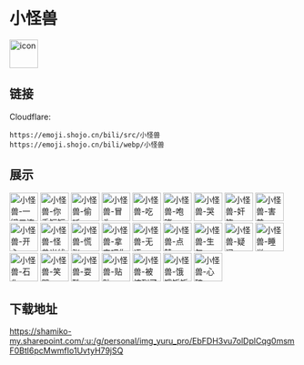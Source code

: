 # 小怪兽
<img src="https://emoji.shojo.cn/bili/src/小怪兽/icon.png" width="50" height="50" alt="icon">

## 链接
Cloudflare:
```
https://emoji.shojo.cn/bili/src/小怪兽
https://emoji.shojo.cn/bili/webp/小怪兽
```
## 展示
<img src="https://emoji.shojo.cn/bili/src/小怪兽/小怪兽-一键三连.png" width="50" height="50" alt="小怪兽-一键三连">
<img src="https://emoji.shojo.cn/bili/src/小怪兽/小怪兽-你手短短.png" width="50" height="50" alt="小怪兽-你手短短">
<img src="https://emoji.shojo.cn/bili/src/小怪兽/小怪兽-偷听.png" width="50" height="50" alt="小怪兽-偷听">
<img src="https://emoji.shojo.cn/bili/src/小怪兽/小怪兽-冒头.png" width="50" height="50" alt="小怪兽-冒头">
<img src="https://emoji.shojo.cn/bili/src/小怪兽/小怪兽-吃.png" width="50" height="50" alt="小怪兽-吃">
<img src="https://emoji.shojo.cn/bili/src/小怪兽/小怪兽-咆哮.png" width="50" height="50" alt="小怪兽-咆哮">
<img src="https://emoji.shojo.cn/bili/src/小怪兽/小怪兽-哭.png" width="50" height="50" alt="小怪兽-哭">
<img src="https://emoji.shojo.cn/bili/src/小怪兽/小怪兽-奸笑.png" width="50" height="50" alt="小怪兽-奸笑">
<img src="https://emoji.shojo.cn/bili/src/小怪兽/小怪兽-害羞.png" width="50" height="50" alt="小怪兽-害羞">
<img src="https://emoji.shojo.cn/bili/src/小怪兽/小怪兽-开心.png" width="50" height="50" alt="小怪兽-开心">
<img src="https://emoji.shojo.cn/bili/src/小怪兽/小怪兽-怪兽光线.png" width="50" height="50" alt="小怪兽-怪兽光线">
<img src="https://emoji.shojo.cn/bili/src/小怪兽/小怪兽-慌张.png" width="50" height="50" alt="小怪兽-慌张">
<img src="https://emoji.shojo.cn/bili/src/小怪兽/小怪兽-拿来吧你.png" width="50" height="50" alt="小怪兽-拿来吧你">
<img src="https://emoji.shojo.cn/bili/src/小怪兽/小怪兽-无语.png" width="50" height="50" alt="小怪兽-无语">
<img src="https://emoji.shojo.cn/bili/src/小怪兽/小怪兽-点赞.png" width="50" height="50" alt="小怪兽-点赞">
<img src="https://emoji.shojo.cn/bili/src/小怪兽/小怪兽-生气.png" width="50" height="50" alt="小怪兽-生气">
<img src="https://emoji.shojo.cn/bili/src/小怪兽/小怪兽-疑问.png" width="50" height="50" alt="小怪兽-疑问">
<img src="https://emoji.shojo.cn/bili/src/小怪兽/小怪兽-睡觉.png" width="50" height="50" alt="小怪兽-睡觉">
<img src="https://emoji.shojo.cn/bili/src/小怪兽/小怪兽-石化.png" width="50" height="50" alt="小怪兽-石化">
<img src="https://emoji.shojo.cn/bili/src/小怪兽/小怪兽-笑哭.png" width="50" height="50" alt="小怪兽-笑哭">
<img src="https://emoji.shojo.cn/bili/src/小怪兽/小怪兽-耍酷.png" width="50" height="50" alt="小怪兽-耍酷">
<img src="https://emoji.shojo.cn/bili/src/小怪兽/小怪兽-贴贴.png" width="50" height="50" alt="小怪兽-贴贴">
<img src="https://emoji.shojo.cn/bili/src/小怪兽/小怪兽-被惊到了.png" width="50" height="50" alt="小怪兽-被惊到了">
<img src="https://emoji.shojo.cn/bili/src/小怪兽/小怪兽-饿饿饭饭.png" width="50" height="50" alt="小怪兽-饿饿饭饭">
<img src="https://emoji.shojo.cn/bili/src/小怪兽/小怪兽-心碎.png" width="50" height="50" alt="小怪兽-心碎">

## 下载地址

https://shamiko-my.sharepoint.com/:u:/g/personal/img_yuru_pro/EbFDH3vu7olDplCqg0msmF0Btl6pcMwmfIo1UvtyH79jSQ